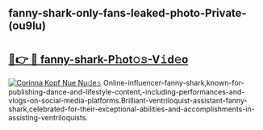## fanny-shark-only-fans​-leaked-photo​-Private-(ou9lu)


# <h2><a href="https://mediaupload.pro?title=fanny-shark&ref=git">🔗👉 🔴 fanny-shark-P𝚑ot𝚘𝚜-V𝚒d𝚎o</a></h2>

[![Corinna Kopf Nue Nu𝚍e𝚜](https://i.imgur.com/0qMVB7G.gif)](https://mediaupload.pro?title=fanny-shark&ref=git)
Online-influencer-fanny-shark,known-for-publishing-dance-and-lifestyle-content,-including-performances-and-vlogs-on-social-media-platforms.Brilliant-ventriloquist-assistant-fanny-shark,celebrated-for-their-exceptional-abilities-and-accomplishments-in-assisting-ventriloquists.  